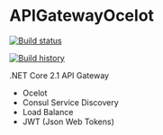 # APIGatewayOcelot

[![Build status](https://ci.appveyor.com/api/projects/status/v77otyf7i8ko47vx?svg=true)](https://ci.appveyor.com/project/thiagoloureiro/apigatewayocelot)

[![Build history](https://buildstats.info/appveyor/chart/thiagoloureiro/apigatewayocelot)](https://ci.appveyor.com/project/thiagoloureiro/apigatewayocelot/history)

.NET Core 2.1 API Gateway
 - Ocelot
 - Consul Service Discovery
 - Load Balance
 - JWT (Json Web Tokens)
